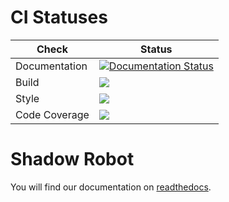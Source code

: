 # CI Statuses

Check | Status
---|---
Documentation|[![Documentation Status](https://readthedocs.org/projects/shadow-robot/badge)](http://shadow-robot.readthedocs.org/)
Build|[<img src="https://codebuild.eu-west-2.amazonaws.com/badges?uuid=eyJlbmNyeXB0ZWREYXRhIjoid2dKWjdrcDFnV2R1ZzFJNUhxejh4UlJDenVSeEJzSzhzMFlENGRtRS9hMUNpS1FETUpIeDlmbktuZjlUQWpmQjdzOTdPY21tT2RGeFdHZVpYRGpPNWl3PSIsIml2UGFyYW1ldGVyU3BlYyI6InRMUkhlZ0R5djRGK2JEUlAiLCJtYXRlcmlhbFNldFNlcmlhbCI6MX0%3D&branch=melodic-devel"/>](https://eu-west-2.console.aws.amazon.com/codesuite/codebuild/projects/auto_sr_teleop_devices_melodic-devel_install_check/)
Style|[<img src="https://codebuild.eu-west-2.amazonaws.com/badges?uuid=eyJlbmNyeXB0ZWREYXRhIjoidW9rYVJaeXl3SUNSanUwbi9tQldEQS9uUHJvQWdCRnkxc2RoeVM2RWN5ZW9UMGJFeXdEdG1KVnpINU9IRHZzWXZVbTdDVWdJQ0RZVlpSRjNPM2N4Qk80PSIsIml2UGFyYW1ldGVyU3BlYyI6ImNtVDRDSEJGTDNqSGJFQXMiLCJtYXRlcmlhbFNldFNlcmlhbCI6MX0%3D&branch=melodic-devel"/>](https://eu-west-2.console.aws.amazon.com/codesuite/codebuild/projects/auto_sr_teleop_devices_melodic-devel_style_check/)
Code Coverage|[<img src="https://codebuild.eu-west-2.amazonaws.com/badges?uuid=eyJlbmNyeXB0ZWREYXRhIjoiZE9mTHU0d2MxKzRHWGFLOGN2M1A2bmJYbjJBM2ZTbEVhem1JbEkrWFpHUXUxOVY4a05HV2pyd3pvMTd0d1krZVVrY29VZGF6M2VXdWpJMjk5bGRCVXNZPSIsIml2UGFyYW1ldGVyU3BlYyI6Ijh5WlVQQWxJZTk1djhsNDIiLCJtYXRlcmlhbFNldFNlcmlhbCI6MX0%3D&branch=melodic-devel"/>](https://eu-west-2.console.aws.amazon.com/codesuite/codebuild/projects/auto_sr_teleop_devices_melodic-devel_code_coverage/)

# Shadow Robot

You will find our documentation on [readthedocs](shadow-robot.readthedocs.org).
